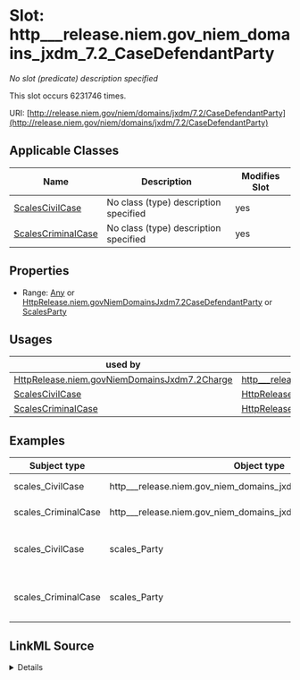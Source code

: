 

# Slot: http___release.niem.gov_niem_domains_jxdm_7.2_CaseDefendantParty


_No slot (predicate) description specified_






This slot occurs 6231746 times.


URI: [http://release.niem.gov/niem/domains/jxdm/7.2/CaseDefendantParty](http://release.niem.gov/niem/domains/jxdm/7.2/CaseDefendantParty)



<!-- no inheritance hierarchy -->





## Applicable Classes

| Name | Description | Modifies Slot |
| --- | --- | --- |
| [ScalesCivilCase](../classes/ScalesCivilCase.md) | No class (type) description specified |  yes  |
| [ScalesCriminalCase](../classes/ScalesCriminalCase.md) | No class (type) description specified |  yes  |







## Properties

* Range: [Any](../classes/Any.md)&nbsp;or&nbsp;<br />[HttpRelease.niem.govNiemDomainsJxdm7.2CaseDefendantParty](../classes/HttpRelease.niem.govNiemDomainsJxdm7.2CaseDefendantParty.md)&nbsp;or&nbsp;<br />[ScalesParty](../classes/ScalesParty.md)

## Usages

| used by | used in | type | used |
| ---  | --- | --- | --- |
| [HttpRelease.niem.govNiemDomainsJxdm7.2Charge](../classes/HttpRelease.niem.govNiemDomainsJxdm7.2Charge.md) | [http___release.niem.gov_niem_domains_jxdm_7.2_ChargeSubject](../slots/http___release.niem.gov_niem_domains_jxdm_7.2_ChargeSubject.md) | range | [HttpRelease.niem.govNiemDomainsJxdm7.2CaseDefendantParty](../classes/HttpRelease.niem.govNiemDomainsJxdm7.2CaseDefendantParty.md) |
| [ScalesCivilCase](../classes/ScalesCivilCase.md) | [HttpRelease.niem.govNiemDomainsJxdm7.2CaseDefendantParty](../classes/HttpRelease.niem.govNiemDomainsJxdm7.2CaseDefendantParty.md) | any_of[range] | [HttpRelease.niem.govNiemDomainsJxdm7.2CaseDefendantParty](../classes/HttpRelease.niem.govNiemDomainsJxdm7.2CaseDefendantParty.md) |
| [ScalesCriminalCase](../classes/ScalesCriminalCase.md) | [HttpRelease.niem.govNiemDomainsJxdm7.2CaseDefendantParty](../classes/HttpRelease.niem.govNiemDomainsJxdm7.2CaseDefendantParty.md) | any_of[range] | [HttpRelease.niem.govNiemDomainsJxdm7.2CaseDefendantParty](../classes/HttpRelease.niem.govNiemDomainsJxdm7.2CaseDefendantParty.md) |







## Examples

| Subject type | Object type | Example subject | Example object | Occurrences |
| --- | --- | --- | --- | --- |
| scales_CivilCase | http___release.niem.gov_niem_domains_jxdm_7.2_CaseDefendantParty | scales:/CivilCase/akd;;1:16-cv-00001 | scales:/Agent/akd;;1:16-cv-00001_a1 | 2398285 |
| scales_CriminalCase | http___release.niem.gov_niem_domains_jxdm_7.2_CaseDefendantParty | scales:/CriminalCase/akd;;1:16-cr-00001 | scales:/Agent/akd;;1:16-cr-00001_a0 | 406320 |
| scales_CivilCase | scales_Party | scales:Case/ga-clayton-magistrate-civil;;0:00-cm-00001 | scales:Agent/ga-clayton-magistrate-civil;;0:00-cm-00001_a2 | 1271152 |
| scales_CriminalCase | scales_Party | scales:Case/ga-clayton-magistrate;;0:00-bc-00001 | scales:Agent/ga-clayton-magistrate;;0:00-bc-00001_a0 | 2155989 |




## LinkML Source

<details>

```yaml
name: http___release.niem.gov_niem_domains_jxdm_7.2_CaseDefendantParty
annotations:
  count:
    tag: count
    value: 6231746
description: No slot (predicate) description specified
examples:
- object:
    example_object: scales:/Agent/akd;;1:16-cv-00001_a1
    example_object_type: http___release.niem.gov_niem_domains_jxdm_7.2_CaseDefendantParty
    example_predicate: http://release.niem.gov/niem/domains/jxdm/7.2/CaseDefendantParty
    example_subject: scales:/CivilCase/akd;;1:16-cv-00001
    example_subject_type: scales_CivilCase
- object:
    example_object: scales:/Agent/akd;;1:16-cr-00001_a0
    example_object_type: http___release.niem.gov_niem_domains_jxdm_7.2_CaseDefendantParty
    example_predicate: http://release.niem.gov/niem/domains/jxdm/7.2/CaseDefendantParty
    example_subject: scales:/CriminalCase/akd;;1:16-cr-00001
    example_subject_type: scales_CriminalCase
- object:
    example_object: scales:Agent/ga-clayton-magistrate-civil;;0:00-cm-00001_a2
    example_object_type: scales_Party
    example_predicate: http://release.niem.gov/niem/domains/jxdm/7.2/CaseDefendantParty
    example_subject: scales:Case/ga-clayton-magistrate-civil;;0:00-cm-00001
    example_subject_type: scales_CivilCase
- object:
    example_object: scales:Agent/ga-clayton-magistrate;;0:00-bc-00001_a0
    example_object_type: scales_Party
    example_predicate: http://release.niem.gov/niem/domains/jxdm/7.2/CaseDefendantParty
    example_subject: scales:Case/ga-clayton-magistrate;;0:00-bc-00001
    example_subject_type: scales_CriminalCase
from_schema: scales-kg
rank: 1000
slot_uri: http://release.niem.gov/niem/domains/jxdm/7.2/CaseDefendantParty
alias: http___release.niem.gov_niem_domains_jxdm_7.2_CaseDefendantParty
domain_of:
- scales_CivilCase
- scales_CriminalCase
range: Any
any_of:
- range: http___release.niem.gov_niem_domains_jxdm_7.2_CaseDefendantParty
- range: scales_Party

```
</details>